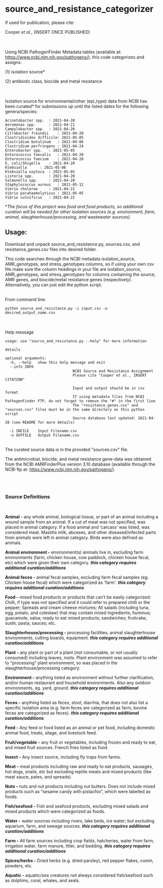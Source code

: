 # source_and_resistance_categorizer
If used for publication, please cite:

Cooper *et al*., (INSERT ONCE PUBLISHED)


\
\
Using NCBI PathogenFinder Metadata tables (available at: https://www.ncbi.nlm.nih.gov/pathogens/),
this code categorizes and assigns:

(1) isolation source*

(2) antibiotic class, biocide and metal resistance

\
\
Isolation source for environmental/other (epi_type) data from NCBI has been curated* for submissions up until the listed dates for the following genera/species:

	Acinetobacter spp.	: 2021-04-20
	Aeromonas spp.		: 2021-04-21
	Campylobacter spp.	: 2021-04-20
	Citrobacter freundii	: 2021-04-20
	Clostridioides difficile: 2021-05-05
	Clostridium botulinum	: 2021-04-06
	Clostridium perfringens	: 2021-04-24
	Enterobacter spp.	: 2021-05-05
	Enterococcus faecalis	: 2021-04-20
	Enterococcus faecium	: 2021-04-20
	E. coli/Shigella	: 2021-04-20
	Klebsiella		: 2021-05-06
	Klebsiella oxytoca	: 2021-05-05
	Listeria spp.		: 2021-04-20
	Salmonella spp.		: 2021-04-20
	Staphylococcus aureus	: 2021-05-12
	Vibrio cholerae		: 2021-04-22
	Vibrio parahaemolyticus	: 2021-05-05
	Vibrio vulnificus	: 2021-04-22

**The focus of this project was food and food products, so additional curation will be needed for other isolation sources (e.g. environment, farm, animal, slaughterhouse/processing, and wastewater sources).*


## Usage:

Download and unpack source_and_resistance.py, sources.csv, and resistance_genes.csv files into desired folder.

This code searches through the NCBI metadata isolation_source, AMR_genotypes, and stress_genotypes columns, so if using your own csv file make sure the column headings in your file are isolation_source, AMR_genotypes, and stress_genotypes for columns containing the source, AMR genes, and biocide/metal resistance genes (respectively). Alternatively, you can just edit the python script.

\
From command line:

	python source_and_resistance.py -i input.csv -o desired_output_name.csv
	

\
\
Help message
	
	usage: use "source_and_resistance.py --help" for more information
	
	details
	
	optional arguments:
	  -h, --help   show this help message and exit
	  --info INFO  
                                   NCBI Source and Resistance Assignment
                                   Please cite "Cooper et al., INSERT CITATION"
                                   
                                   Input and output should be in csv format
                                   If using metadata files from NCBI PathogenFinder FTP, do not forget to remove the "#" in the first line
                                   The "resistance_genes.csv" and "sources.csv" files must be in the same directory as this python script
                                   Source database last updated: 2021-04-20 (see README for more details)
                                   
	  -i INFILE    Input Filename.csv
	  -o OUTFILE   Output Filename.csv

\
The curated source data is in the provided "sources.csv" file.

The antimicrobial, biocide, and metal resistance gene-data was obtained from the NCBI AMRFinderPlus version 3.10 database (available through the NCBI ftp at: https://www.ncbi.nlm.nih.gov/pathogens/).

<br/>
<br/>

### Source Definitions
<br/>

**Animal -** any whole animal, biological tissue, or part of an animal including a wound sample from an animal. If a cut of meat was not specified, was placed in animal category. If a food animal and ‘carcass’ was listed, was considered meat. Mastitis milk, abceses,  and other diseased/infected parts from animals were left in animal category. Birds were also defined as animals.

**Animal environment -** environment(s) animals live in, excluding farm environments (farm, chicken house, cow paddock, chicken house fecal, etc) which were given their own category. ***this category requires additional curation/additions***

**Animal feces -** animal fecal samples, excluding farm fecal samples (eg. Chicken house fecal) which were categorized as 'farm'. ***this category requires additional curation/additions***

**Food -** mixed food products or products that can’t be easily categorized: Chilli, if type was not specified and it could refer to prepared chilli or the pepper; Spreads and cream cheese mixtures; All salads (including tuna, egg, potato, and coleslaw) that may contain mixed ingredients; hummus; guacamole; salsa; ready to eat mixed products; sandwiches; fruitcake; sushi; pasta; sauces; etc.

**Slaughterhouse/processing -** processing facilities, animal slaughterhouse environments, cutting boards, equipment. ***this category requires additional curation/additions***

**Plant -** any plant or part of a plant (not consumable, or not usually consumed) including leaves, roots. Plant environment was assumed to refer to "processing" plant environment, so was placed in the slaughterhouse/processing category. 

**Environment -** anything listed as environment without further clarification, and/or human restaurant and household environments. Also any outdoor environments, eg. yard, ground. ***this category requires additional curation/additions***

**Feces -** anything listed as feces, stool, diarrhia, that does not also list a specific isolation area (e.g. farm feces are categorized as farm, bovine feces are categorized as feces). ***this category requires additional curation/additions***

**Feed -** Any feed or food listed as an animal or pet food, including domestic animal food, treats, silage, and livestock feed.

**Fruit/vegetable -** any fruit or vegetables, including frozen and ready to eat, and mixed fruit sources. French fries listed as food.

**Insect -** Any insect source, including fly traps from farms.

**Meat -** meat products including raw and ready to eat products, sausages, hot dogs, snails, etc but excluding reptile meats and mixed products (like meat sauce, pates, and spreads)

**Nuts -** nuts and nut products including nut butters. Does not include mixed products such as “sesame candy with pistachio”, which were labelled as foods.

**Fish/seafood -** Fish and seafood products, excluding mixed salads and mixed products which were categorized as foods.

**Water -** water sources including rivers, lake beds, ice water; but excluding aquarium, farm, and sewage sources. ***this category requires additional curation/additions***

**Farm -** All farm sources including crop fields, hatcheries, water from farm, irrigation water, farm manure, litter, and bedding. ***this category requires additional curation/additions***

**Spices/herbs -** Dried herbs (e.g. dried parsley), red pepper flakes, cumin, powders, etc.

**Aquatic -** aquatic/sea creatures not always considered fish/seafood such as dolphins, coral, whales, and seals.
